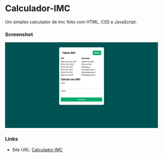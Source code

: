 # Calculador-IMC

Um simples calculador de imc feito com HTML, CSS e JavaScript.

### Screenshot

![](./img/screenshot.png)

### Links

- Site URL: [Calculador IMC](https://matheusrenner22.github.io/Calculador-IMC/)